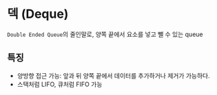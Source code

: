# 덱 (Deque)
`Double Ended Queue`의 줄인말로, 양쪽 끝에서 요소를 넣고 뺄 수 있는 queue

## 특징
- 양방향 접근 가능: 앞과 뒤 양쪽 끝에서 데이터를 추가하거나 제거가 가능하다.
- 스택처럼 LIFO, 큐처럼 FIFO 가능
